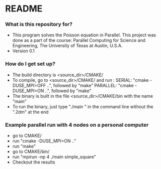 # README #

### What is this repository for? ###

* This program solves the Poisson equation in Parallel. This project was done as a part of the course: Parallel Computing for Science and Engineering, The University of Texas at Austin, U.S.A.
* Version 0.1

### How do I get set up? ###

* The build directory is <source_dir>/CMAKE/
* To compile, go to <source_dir>/CMAKE/ and run :
     SERIAL:    "cmake -DUSE_MPI=OFF ..", followed by "make"
     PARALLEL:  "cmake -DUSE_MPI=ON  ..", followed by "make"
* The binary is built in the file <source_dir>/CMAKE/bin with the name "main"
* To run the binary, just type "./main <filename>" in the command line without the ".2dm" at the end

### Example parallel run with 4 nodes on a personal computer
* go to CMAKE/
* run "cmake -DUSE_MPI=ON .."
* run "make"
* go to CMAKE/bin/
* run "mpirun -np 4 ./main simple_square"
* Checkout the results
